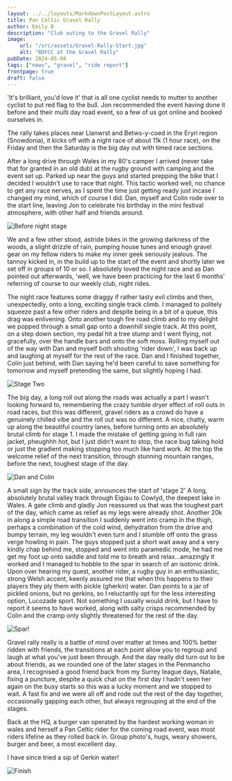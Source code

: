 ```yaml
---
layout: ../../layouts/MarkdownPostLayout.astro
title: Pan Celtic Gravel Rally
author: Emily B
description: "Club outing to the Gravel Rally"
image:
    url: "/src/assets/Gravel-Rally-Start.jpg"
    alt: "RDFCC at the Gravel Rally"
pubDate: 2024-05-08
tags: ["news", "gravel", "ride report"]
frontpage: true
draft: false
---
```

'It's brilliant, you'd love it' that is all one cyclist needs to mutter to another cyclist to put red flag to the bull. Jon recommended the event having done it before and their multi day road event, so a few of us got online and booked ourselves in.

The rally takes places near Llanwrst and Betws-y-coed in the Eryri region (Snowdonia), it kicks off with a night race of about 11k (1 hour race), on the Friday and then the Saturday is the big day out with timed race sections.

After a long drive through Wales in my 80's camper I arrived (never take that for granted in an old dub) at the rugby ground with camping and the event set up. Parked up near the guys and started prepping the bike that I decided I wouldn't use to race that night. This tactic worked well, no chance to get any race nerves, as I spent the time just getting ready just incase I changed my mind, which of course I did. Dan, myself and Colin rode over to the start line, leaving Jon to celebrate his birthday in the mini festival atmosphere, with other half and friends around.

![Before night stage](../../assets/Gravel-Rally-Night.JPG)

We and a few other stood, astride bikes in the growing darkness of the woods, a slight drizzle of rain, pumping house tunes and enough gravel gear on my fellow riders to make my inner geek seriously jealous. The tannoy kicked in, in the build up to the start of the event and shortly later we set off in groups of 10 or so. I absolutely loved the night race and as Dan pointed out afterwards, 'well, we have been practicing for the last 6 months' referring of course to our weekly club, night rides. 

The night race features some draggy if rather tasty evil climbs and then, unexpectedly, onto a long, exciting single track climb. I managed to politely squeeze past a few other riders and despite being in a bit of a queue, this drag was enlivening. Onto another tough fire road climb and to my delight we popped through a small gap onto a downhill single track. At this point, on a step down section, my pedal hit a tree stump and I went flying, not gracefully, over the handle bars and onto the soft moss. Rolling myself out of the way with Dan and myself both shouting 'rider down', I was back up and laughing at myself for the rest of the race. Dan and I finished together, Colin just behind, with Dan saying he'd been careful to save something for tomorrow and myself pretending the same, but slightly hoping I had.

![Stage Two](../../assets/Gravel-Rally-Stage-Two.jpg)

The big day, a long roll out along the roads was actually a part I wasn't looking forward to, remembering the crazy tumble dryer effect of roll outs in road races, but this was different, gravel riders as a crowd do have a genuinely chilled vibe and the roll out was no different. A nice, chatty, warm up along the beautiful country lanes, before turning onto an absolutely brutal climb for stage 1. I made the mistake of getting going in full rain jacket, pheughhh hot, but I just didn't want to stop, the race bug taking hold or just the gradient making stopping too much like hard work. At the top the welcome relief of the next transition, through stunning mountain ranges, before the next, toughest stage of the day. 

![Dan and Colin](../../assets/Gravel-Rally-Dan-Colin.jpg)

A small sign by the track side, announces the start of 'stage 2' A long, absolutely brutal valley track through Eigiau to Cowlyd, the deepest lake in Wales. A gate climb and gladly Jon reassured us that was the toughest part of the day, which came as relief as my legs were already shot. Another 20k in along a simple road transition I suddenly went into cramp in the thigh,  perhaps a combination of the cold wind, dehydration from the drive and bumpy terrain, my leg wouldn't even turn and I stumble off onto the grass verge howling in pain. The guys stopped just a short wait away and a very kindly chap behind me, stopped and went into paramedic mode, he had me get my foot up onto saddle and told me to breath and relax...amazingly it worked and I managed to hobble to the spar in search of an isotonic drink. Upon over hearing my quest, another rider, a rugby guy in an enthusiastic, strong Welsh accent, keenly assured me that when this happens to their players they ply them with pickle (gherkin) water. Dan points to a jar of pickled onions, but no gerkins, so I reluctantly opt for the less interesting option, Lucozade sport. Not something I usually would drink, but I have to report it seems to have worked, along with salty crisps recommended by Colin and the cramp only slightly threatened for the rest of the day.

![Spar!](../../assets/Gravel-Rally-Spar.JPG)

Gravel rally really is a battle of mind over matter at times and 100% better ridden with friends, the transitions at each point allow you to regroup and laugh at what you've just been through. And the day really did turn out to be about friends, as we rounded one of the later stages in the Penmancho area, I recognised a good friend back from my Surrey league days, Natalie, fixing a puncture, despite a quick chat on the first day I hadn't seen her again on the busy starts so this was a lucky moment and we stopped to wait. A fast fix and we were all off and rode out the rest of the day together, occasionally gapping each other, but always regrouping at the end of the stages. 

Back at the HQ, a burger van operated by the hardest working woman in wales and herself a Pan Celtic rider for the coming road event, was most riders lifeline as they rolled back in. Group photo's, hugs, weary showers, burger and beer, a most excellent day.

I have since tried a sip of Gerkin water!

![Finish](../../assets/Gravel-Rally-Finish.jpg)